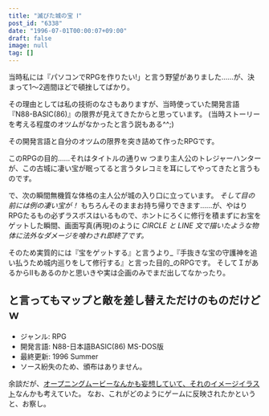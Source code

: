 ```yaml
---
title: "滅びた城の宝 Ⅰ"
post_id: "6338"
date: "1996-07-01T00:00:07+09:00"
draft: false
image: null
tag: []
---
```



当時私には『パソコンでRPGを作りたい!」と言う野望がありました……が、決まって1～2週間ほどで頓挫してばかり。

その理由としては私の技術のなさもありますが、当時使っていた開発言語『N88-BASIC(86)』の限界が見えてきたからと思っています。
(当時ストーリーを考える程度のオツムがなかったと言う説もある^^;)

その開発言語と自分のオツムの限界を突き詰めて作ったRPGです。

このRPGの目的……それはタイトルの通りｗ
つまり主人公のトレジャーハンターが、この古城に凄い宝が眠ってると言うタレコミを耳にしてやってきたと言うものです。

で、次の瞬間無機質な体格の主人公が城の入り口に立っています。
_そして目の前には例の凄い宝が！_
もちろんそのままお持ち帰りできます……が、やはりRPGたるもの必ずラスボスはいるもので、ホントにろくに修行を積まずにお宝をゲットした瞬間、画面写真(再現)のように _CIRCLE と LINE 文で描いたような物体に法外なダメージを喰わされ即終了です。_

そのため実質的には『宝をゲットする』と言うより_『手抜きな宝の守護神を追い払うため城内巡りをして修行する』と言った目的_のRPGです。
そしてＩがあるからIIもあるのかと思いきや実は企画のみでまだ出してなかったり。
## と言ってもマップと敵を差し替えただけのものだけどｗ

* ジャンル: RPG
* 開発言語: N88-日本語BASIC(86) MS-DOS版
* 最終更新: 1996 Summer
* ソース紛失のため、頒布はありません。

余談だが、[オープニングムービーなんかも妄想していて、それのイメージイラスト](../../1995/11/01-treasure-in-grave.md)なんかも考えていた。
なお、これがどのようにゲームに反映されたかというと、お察し。
